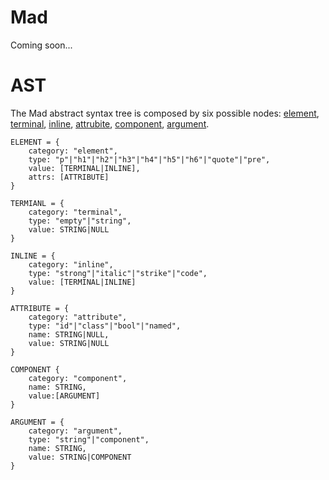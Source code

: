 # Mad

Coming soon...

# AST
The Mad abstract syntax tree is composed by six possible nodes: [element](#element), [terminal](#terminal), [inline](#inline), [attrubite](#attrubite), [component](#component), [argument](#argument).

<a name="element"></a>
```
ELEMENT = {
    category: "element",
    type: "p"|"h1"|"h2"|"h3"|"h4"|"h5"|"h6"|"quote"|"pre",
    value: [TERMINAL|INLINE],
    attrs: [ATTRIBUTE]
}
```

<a name="terminal"></a>
```
TERMIANL = {
    category: "terminal",
    type: "empty"|"string",
    value: STRING|NULL
}
```

<a name="inline"></a>
```
INLINE = {
    category: "inline",
    type: "strong"|"italic"|"strike"|"code",
    value: [TERMINAL|INLINE]
}
```

<a name="attribute"></a>
```
ATTRIBUTE = {
    category: "attribute",
    type: "id"|"class"|"bool"|"named",
    name: STRING|NULL,
    value: STRING|NULL
}
```

<a name="component"></a>
```
COMPONENT {
    category: "component",
    name: STRING,
    value:[ARGUMENT]
}
```

<a name="argument"></a>
```
ARGUMENT = {
    category: "argument",
    type: "string"|"component",
    name: STRING,
    value: STRING|COMPONENT
}
```